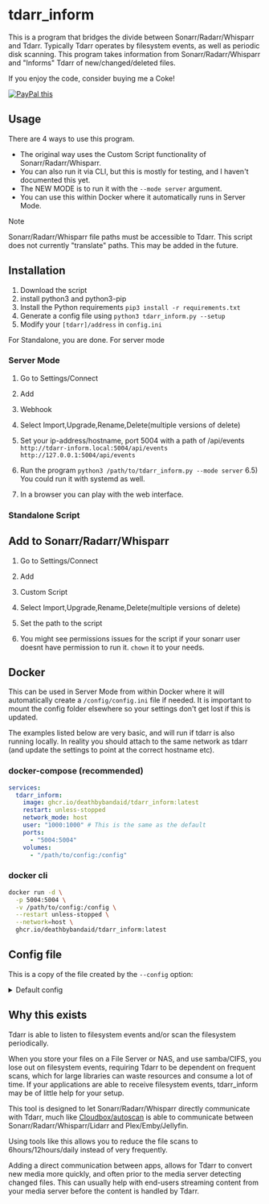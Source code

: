 # tdarr_inform

This is a program that bridges the divide between Sonarr/Radarr/Whisparr and Tdarr.
Typically Tdarr operates by filesystem events, as well as periodic disk scanning.
This program takes information from Sonarr/Radarr/Whisparr and "Informs" Tdarr of new/changed/deleted files.

If you enjoy the code, consider buying me a Coke!

<a href="https://www.paypal.com/donate?business=KEGJAGZK4NHWJ&currency_code=USD"
target="_blank">
<img src="https://www.paypalobjects.com/en_US/GB/i/btn/btn_donateCC_LG.gif" alt="PayPal this"
title="PayPal – The safer, easier way to pay online!" border="0" />
</a>

## Usage

There are 4 ways to use this program.

* The original way uses the Custom Script functionality of Sonarr/Radarr/Whisparr.
* You can also run it via CLI, but this is mostly for testing, and I haven't documented this yet.
* The NEW MODE is to run it with the `--mode server` argument.
* You can use this within Docker where it automatically runs in Server Mode.

> [!NOTE]
> Sonarr/Radarr/Whisparr file paths must be accessible to Tdarr. This script does not currently "translate" paths. This may be added in the future.

## Installation

1) Download the script
2) install python3 and python3-pip
3) Install the Python requirements `pip3 install -r requirements.txt`
4) Generate a config file using `python3 tdarr_inform.py --setup`
5) Modify your `[tdarr]/address` in `config.ini`

For Standalone, you are done. For server mode

### Server Mode

1) Go to Settings/Connect
2) Add
3) Webhook
4) Select Import,Upgrade,Rename,Delete(multiple versions of delete)
5) Set your ip-address/hostname, port 5004 with a path of /api/events
  `http://tdarr-inform.local:5004/api/events`
  `http://127.0.0.1:5004/api/events`

6) Run the program `python3 /path/to/tdarr_inform.py --mode server`
6.5) You could run it with systemd as well.
7) In a browser you can play with the web interface.

### Standalone Script

## Add to Sonarr/Radarr/Whisparr

1) Go to Settings/Connect
2) Add
3) Custom Script
4) Select Import,Upgrade,Rename,Delete(multiple versions of delete)
5) Set the path to the script

6) You might see permissions issues for the script if your sonarr user doesnt have permission to run it. `chown` it to your needs.

## Docker

This can be used in Server Mode from within Docker where it will automatically create a `/config/config.ini` file if needed. It is important to mount the config folder elsewhere so your settings don't get lost if this is updated.

The examples listed below are very basic, and will run if tdarr is also running locally. In reality you should attach to the same network as tdarr (and update the settings to point at the correct hostname etc).

### docker-compose (recommended)

```yml
services:
  tdarr_inform:
    image: ghcr.io/deathbybandaid/tdarr_inform:latest
    restart: unless-stopped
    network_mode: host
    user: "1000:1000" # This is the same as the default
    ports:
      - "5004:5004"
    volumes:
      - "/path/to/config:/config"
```

### docker cli

```sh
docker run -d \
  -p 5004:5004 \
  -v /path/to/config:/config \
  --restart unless-stopped \
  --network=host \
  ghcr.io/deathbybandaid/tdarr_inform:latest
```

## Config file

This is a copy of the file created by the `--config` option:

<details>
<summary>Default config</summary>

```ini
[logging]
level = INFO
format = None

[database]
type = sqlite
driver = None
user = None
pass = None
host = None
port = None
name = None

[main]
cache_dir = None

[tdarr_inform]
address = 0.0.0.0
port = 5004
require_auth = None
friendlyname = tdarr_inform
versions_check_interval = 10800
humanized_time_granularity = second

[tdarr]
address = localhost
port = 8265
ssl = None
accept_root_drive_path = 1

[web_ui]
theme = None
access_level = None
auto_page_refresh = 5
pages_to_refresh = None
```

</details>


## Why this exists

Tdarr is able to listen to filesystem events and/or scan the filesystem periodically.

When you store your files on a File Server or NAS, and use samba/CIFS, you lose out on filesystem events, requiring Tdarr to be dependent on frequent scans, which for large libraries can waste resources and consume a lot of time. If your applications are able to receive filesystem events, tdarr_inform may be of little help for your setup.

This tool is designed to let Sonarr/Radarr/Whisparr directly communicate with Tdarr, much like [Cloudbox/autoscan](https://github.com/Cloudbox/autoscan) is able to communicate between Sonarr/Radarr/Whisparr/Lidarr and Plex/Emby/Jellyfin.

Using tools like this allows you to reduce the file scans to 6hours/12hours/daily instead of very frequently.

Adding a direct communication between apps, allows for Tdarr to convert new media more quickly, and often prior to the media server detecting changed files. This can usually help with end-users streaming content from your media server before the content is handled by Tdarr.
